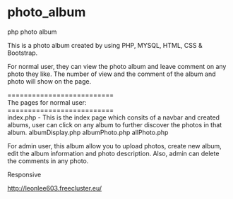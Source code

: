 # photo_album
php photo album

This is a photo album created by using PHP, MYSQL, HTML, CSS & Bootstrap.

For normal user, they can view the photo album and leave comment on any photo they like.
The number of view and the comment of the album and photo will show on the page.

==========================</br>
The pages for normal user:</br>
==========================</br>
index.php - This is the index page which consits of a navbar and created albums, user can click on any album to further discover the photos in that album.
albumDisplay.php
albumPhoto.php
allPhoto.php

For admin user, this album allow you to upload photos, create new album, edit the album information and photo description. 
Also, admin can delete the comments in any photo.

Responsive

http://leonlee603.freecluster.eu/
